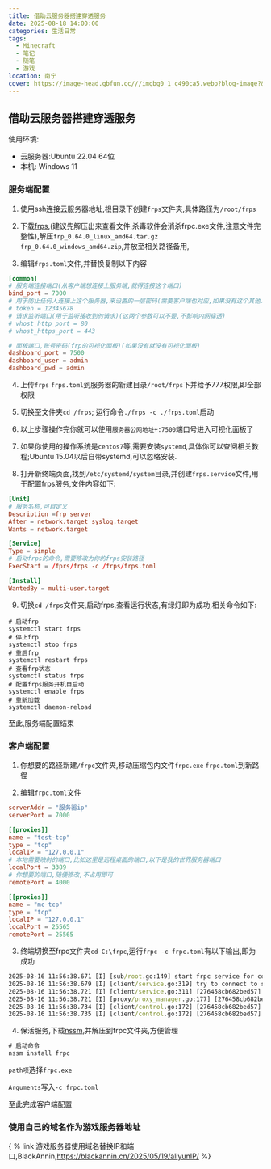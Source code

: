 ```yaml
---
title: 借助云服务器搭建穿透服务
date: 2025-08-18 14:00:00
categories: 生活日常
tags: 
  - Minecraft
  - 笔记
  - 随笔
  - 游戏
location: 南宁
cover: https://image-head.gbfun.cc///imgbg0_1_c490ca5.webp?blog-image?&imageSlim
---
```




## 借助云服务器搭建穿透服务

使用环境: 

- 云服务器:Ubuntu 22.04 64位
- 本机: Windows 11

### 服务端配置

1. 使用ssh连接云服务器地址,根目录下创建`frps`文件夹,具体路径为`/root/frps`

2. 下载[frps](https://github.com/fatedier/frp),(建议先解压出来查看文件,杀毒软件会消杀frpc.exe文件,注意文件完整性),解压`frp_0.64.0_linux_amd64.tar.gz` `frp_0.64.0_windows_amd64.zip`,并放至相关路径备用,

3. 编辑`frps.toml`文件,并替换复制以下内容

```toml
[common]
# 服务端连接端口(从客户端想连接上服务端,就得连接这个端口)
bind_port = 7000
# 用于防止任何人连接上这个服务器,来设置的一层密码(需要客户端也对应,如果没有这个其他人可以随意连接上)
# token = 12345678
# 请求监听端口(用于监听接收到的请求)(这两个参数可以不要,不影响内网穿透)
# vhost_http_port = 80
# vhost_https_port = 443

# 面板端口,账号密码(frp的可视化面板)(如果没有就没有可视化面板)
dashboard_port = 7500
dashboard_user = admin
dashboard_pwd = admin
```

4. 上传`frps` `frps.toml`到服务器的新建目录`/root/frps`下并给予777权限,即全部权限
5. 切换至文件夹`cd /frps`; 运行命令`./frps -c ./frps.toml`启动

6. 以上步骤操作完你就可以使用`服务器公网地址+:7500`端口号进入可视化面板了

7. 如果你使用的操作系统是`centos7`等,需要安装`systemd`,具体你可以查阅相关教程;Ubuntu 15.04以后自带systemd,可以忽略安装.
8. 打开新终端页面,找到`/etc/systemd/system`目录,并创建`frps.service`文件,用于配置frps服务,文件内容如下:

```toml
[Unit]
# 服务名称,可自定义
Description =frp server
After = network.target syslog.target
Wants = network.target

[Service]
Type = simple
# 启动frps的命令,需要修改为你的frps安装路径
ExecStart = /fprs/frps -c /frps/frps.toml

[Install]
WantedBy = multi-user.target
```

9. 切换`cd /frps`文件夹,启动frps,查看运行状态,有绿灯即为成功,相关命令如下:

```
# 启动frp
systemctl start frps
# 停止frp
systemctl stop frps
# 重启frp
systemctl restart frps
# 查看frp状态
systemctl status frps
# 配置frps服务开机自启动
systemctl enable frps
# 重新加载
systemctl daemon-reload
```

至此,服务端配置结束



### 客户端配置

1. 你想要的路径新建`/frpc`文件夹,移动压缩包内文件`frpc.exe` `frpc.toml`到新路径

2. 编辑`frpc.toml`文件

```toml
serverAddr = "服务器ip"
serverPort = 7000

[[proxies]]
name = "test-tcp"
type = "tcp"
localIP = "127.0.0.1"
# 本地需要映射的端口,比如这里是远程桌面的端口,以下是我的世界服务器端口
localPort = 3389
# 你想要的端口,随便修改,不占用即可
remotePort = 4000

[[proxies]]
name = "mc-tcp"
type = "tcp"
localIP = "127.0.0.1"
localPort = 25565
remotePort = 25565
```

3. 终端切换至frpc文件夹`cd C:\frpc`,运行`frpc -c frpc.toml`有以下输出,即为成功

```cmd
2025-08-16 11:56:38.671 [I] [sub/root.go:149] start frpc service for config file [frpc.toml]
2025-08-16 11:56:38.679 [I] [client/service.go:319] try to connect to server...
2025-08-16 11:56:38.721 [I] [client/service.go:311] [276458cb682bed57] login to server success, get run id [276458cb682bed57]
2025-08-16 11:56:38.721 [I] [proxy/proxy_manager.go:177] [276458cb682bed57] proxy added: [test-tcp mc-tcp]
2025-08-16 11:56:38.734 [I] [client/control.go:172] [276458cb682bed57] [test-tcp] start proxy success
2025-08-16 11:56:38.735 [I] [client/control.go:172] [276458cb682bed57] [mc-tcp] start proxy success
```

4. 保活服务,下载[nssm](https://nssm.cc/download),并解压到frpc文件夹,方便管理

```cmd
# 启动命令
nssm install frpc
```

`path项`选择`frpc.exe`

`Arguments`写入`-c frpc.toml`

至此完成客户端配置

### 使用自己的域名作为游戏服务器地址

{ % link 游戏服务器使用域名替换IP和端口,BlackAnnin,https://blackannin.cn/2025/05/19/aliyunIP/ %}

